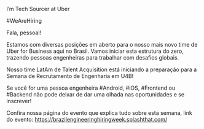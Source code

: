 
 I’m Tech Sourcer at Uber

#WeAreHiring

Fala, pessoal!

Estamos com diversas posições em aberto para o nosso mais novo time de Uber for Business aqui no Brasil. Vamos iniciar esta estrutura do zero, trazendo pessoas engenheiras para trabalhar com desafios globais.

Nosso time LatAm de Talent Acquisition está iniciando a preparação para a Semana de Recrutamento de Engenharia em U4B! 

Se você for uma pessoa engenheira #Android, #iOS, #Frontend ou #Backend não pode deixar de dar uma olhada nas oportunidades e se inscrever!

Confira nossa página do evento que explica tudo sobre esta semana, link do evento: https://brazilengineeringhiringweek.splashthat.com/

<!---
marianavenancio/marianavenancio is a ✨ special ✨ repository because its `README.md` (this file) appears on your GitHub profile.
You can click the Preview link to take a look at your changes.
--->
